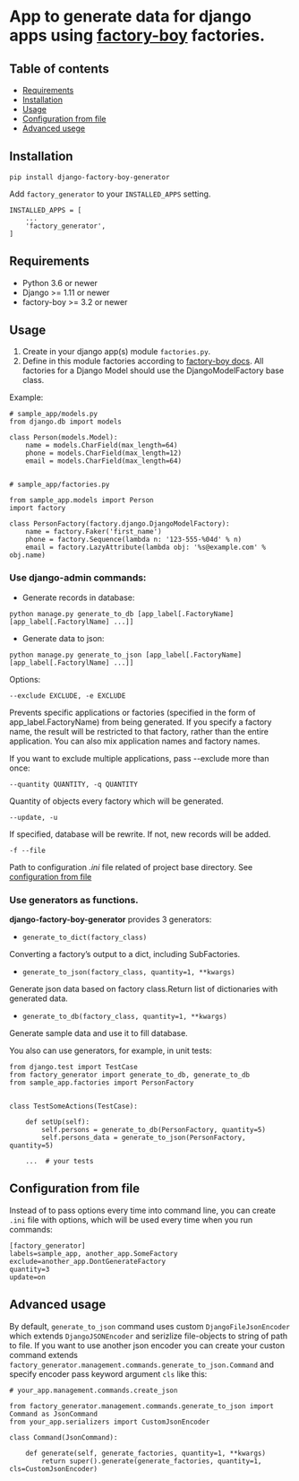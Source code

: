 # App to generate data for django apps using [factory-boy](https://github.com/FactoryBoy/factory_boy) factories.


## Table of contents
- [Requirements](#requirements)
- [Installation](#install)
- [Usage](#usage)
- [Configuration from file](#config)
- [Advanced usege](#advanced)


<a name="install"></a>
## Installation

`pip install django-factory-boy-generator`

Add `factory_generator` to your `INSTALLED_APPS` setting.
```
INSTALLED_APPS = [
    ...
    'factory_generator',
]
```


<a name="requirements"></a>
## Requirements

- Python 3.6 or newer
- Django >= 1.11 or newer
- factory-boy >= 3.2 or newer


<a name="usage"></a>
## Usage

1. Create in your django app(s) module `factories.py`.
2. Define in this module factories according to [factory-boy docs](https://factoryboy.readthedocs.io/en/stable/orms.html).
All factories for a Django Model should use the DjangoModelFactory base class.

Example:
```
# sample_app/models.py
from django.db import models

class Person(models.Model):
    name = models.CharField(max_length=64)
    phone = models.CharField(max_length=12)
    email = models.CharField(max_length=64)


# sample_app/factories.py

from sample_app.models import Person
import factory

class PersonFactory(factory.django.DjangoModelFactory):
    name = factory.Faker('first_name')
    phone = factory.Sequence(lambda n: '123-555-%04d' % n)
    email = factory.LazyAttribute(lambda obj: '%s@example.com' % obj.name)
```

### Use django-admin commands:

- Generate records in database:

`python manage.py generate_to_db [app_label[.FactoryName] [app_label[.FactorylName] ...]]`


- Generate data to json:

`python manage.py generate_to_json [app_label[.FactoryName] [app_label[.FactorylName] ...]]`


Options:

`--exclude EXCLUDE, -e EXCLUDE`

Prevents specific applications or factories (specified in the form of app_label.FactoryName) from being generated. If you specify a factory name, the result will be restricted to that factory, rather than the entire application. You can also mix application names and factory names.

If you want to exclude multiple applications, pass --exclude more than once:


`--quantity QUANTITY, -q QUANTITY`

Quantity of objects every factory which will be generated.


`--update, -u`

If specified, database will be rewrite. If not, new records will be added.


`-f --file`

Path to configuration *.ini* file related of project base directory. See [configuration from file](#config)


### Use generators as functions.

**django-factory-boy-generator** provides 3 generators:

- `generate_to_dict(factory_class)`

Converting a factory’s output to a dict, including SubFactories.


- `generate_to_json(factory_class, quantity=1, **kwargs)`

Generate json data based on factory class.Return list of dictionaries with generated data.


- `generate_to_db(factory_class, quantity=1, **kwargs)`

Generate sample data and use it to fill database.


You also can use generators, for example, in unit tests:
```
from django.test import TestCase
from factory_generator import generate_to_db, generate_to_db
from sample_app.factories import PersonFactory


class TestSomeActions(TestCase):

    def setUp(self):
        self.persons = generate_to_db(PersonFactory, quantity=5)
        self.persons_data = generate_to_json(PersonFactory, quantity=5)

    ...  # your tests
```


<a name="config"></a>
## Configuration from file

Instead of to pass options every time into command line, you can create `.ini` file with options, which will be used every time when you run commands:
```
[factory_generator]
labels=sample_app, another_app.SomeFactory
exclude=another_app.DontGenerateFactory
quantity=3
update=on
```


<a name="advanced"></a>
## Advanced usage

By default, `generate_to_json` command uses custom `DjangoFileJsonEncoder` which extends `DjangoJSONEncoder` and serizlize file-objects to string of path to file. If you want to use another json encoder you can create your custon command extends `factory_generator.management.commands.generate_to_json.Command` and specify encoder pass keyword argument `cls` like this:
```
# your_app.management.commands.create_json

from factory_generator.management.commands.generate_to_json import Command as JsonCommand
from your_app.serializers import CustomJsonEncoder

class Command(JsonCommand):

    def generate(self, generate_factories, quantity=1, **kwargs)
        return super().generate(generate_factories, quantity=1, cls=CustomJsonEncoder)
```
